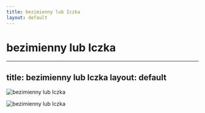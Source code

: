 ```yaml
---
title: bezimienny lub Iczka
layout: default
---
```

bezimienny lub Iczka
========================================================================
---
title: bezimienny lub Iczka
layout: default
---

![bezimienny lub Iczka](https://d-art.ppstatic.pl/kadry/k/r/df/8f/654cfd770a3b2_o_medium.jpg)

![bezimienny lub Iczka](https://3.bp.blogspot.com/_-KfJleqeyyY/S9HYugppBqI/AAAAAAAAAA0/XICNky1STOs/s1600/!lasiczka.jpg)